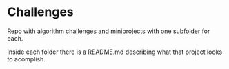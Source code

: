# Challenges

Repo with algorithm challenges and miniprojects with one subfolder for each.

Inside each folder there is a README.md describing what that project looks to acomplish.